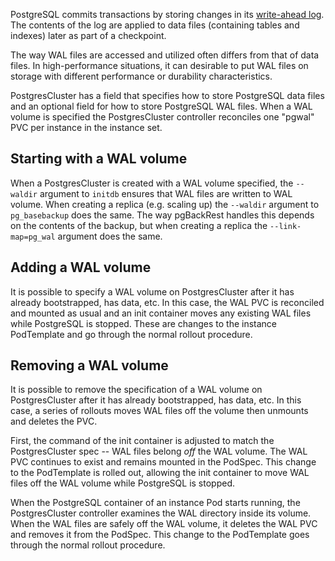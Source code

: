 <!--
 Copyright 2021 - 2022 Crunchy Data Solutions, Inc.
 Licensed under the Apache License, Version 2.0 (the "License");
 you may not use this file except in compliance with the License.
 You may obtain a copy of the License at

 http://www.apache.org/licenses/LICENSE-2.0

 Unless required by applicable law or agreed to in writing, software
 distributed under the License is distributed on an "AS IS" BASIS,
 WITHOUT WARRANTIES OR CONDITIONS OF ANY KIND, either express or implied.
 See the License for the specific language governing permissions and
 limitations under the License.
-->

PostgreSQL commits transactions by storing changes in its [write-ahead log][WAL].
The contents of the log are applied to data files (containing tables and indexes)
later as part of a checkpoint.

The way WAL files are accessed and utilized often differs from that of data
files. In high-performance situations, it can desirable to put WAL files on
storage with different performance or durability characteristics.

[WAL]: https://www.postgresql.org/docs/current/wal.html


PostgresCluster has a field that specifies how to store PostgreSQL data files
and an optional field for how to store PostgreSQL WAL files. When a WAL volume
is specified the PostgresCluster controller reconciles one "pgwal" PVC per
instance in the instance set.

## Starting with a WAL volume

When a PostgresCluster is created with a WAL volume specified, the `--waldir`
argument to `initdb` ensures that WAL files are written to WAL volume. When
creating a replica (e.g. scaling up) the `--waldir` argument to `pg_basebackup`
does the same. The way pgBackRest handles this depends on the contents of the
backup, but when creating a replica the `--link-map=pg_wal` argument does the
same.

## Adding a WAL volume

It is possible to specify a WAL volume on PostgresCluster after it has already
bootstrapped, has data, etc. In this case, the WAL PVC is reconciled and mounted
as usual and an init container moves any existing WAL files while PostgreSQL is
stopped. These are changes to the instance PodTemplate and go through the normal
rollout procedure.

## Removing a WAL volume

It is possible to remove the specification of a WAL volume on PostgresCluster
after it has already bootstrapped, has data, etc. In this case, a series of
rollouts moves WAL files off the volume then unmounts and deletes the PVC.

First, the command of the init container is adjusted to match the PostgresCluster
spec -- WAL files belong *off* the WAL volume. The WAL PVC continues to exist
and remains mounted in the PodSpec. This change to the PodTemplate is rolled
out, allowing the init container to move WAL files off the WAL volume while
PostgreSQL is stopped.

When the PostgreSQL container of an instance Pod starts running, the
PostgresCluster controller examines the WAL directory inside its volume. When
the WAL files are safely off the WAL volume, it deletes the WAL PVC and removes
it from the PodSpec. This change to the PodTemplate goes through the normal
rollout procedure.

